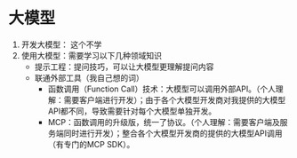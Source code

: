 # 大模型

1. 开发大模型： 这个不学
2. 使用大模型：需要学习以下几种领域知识
    - 提示工程：提问技巧，可以让大模型更理解提问内容
    - 联通外部工具（我自己想的词）
        - 函数调用（Function Call）技术：大模型可以调用外部API。（个人理解：需要客户端进行开发）；由于各个大模型开发商对我提供的大模型API都不同，导致需要针对每个大模型单独开发。
        - MCP：函数调用的升级版，统一了协议。（个人理解：需要客户端及服务端同时进行开发）；整合各个大模型开发商的提供的大模型API调用（有专门的MCP SDK）。
